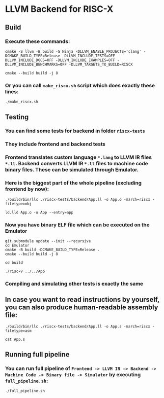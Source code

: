 # LLVM Backend for RISC-X

## Build
### Execute these commands:
```
cmake -S llvm -B build -G Ninja -DLLVM_ENABLE_PROJECTS='clang' -DCMAKE_BUILD_TYPE=Release -DLLVM_INCLUDE_TESTS=OFF -DLLVM_INCLUDE_DOCS=OFF -DLLVM_INCLUDE_EXAMPLES=OFF -DLLVM_INCLUDE_BENCHMARKS=OFF -DLLVM_TARGETS_TO_BUILD=RISCX
```
```
cmake --build build -j 8
```

### Or you can call `make_riscx.sh` script which does exactly these lines:
```
./make_riscx.sh
```

## Testing
### You can find some tests for backend in folder `riscx-tests`
### They include frontend and backend tests
### Frontend translates custom language `*.lang` to LLVM IR files `*.ll`. Backend converts LLVM IR `*.ll` files to machine code binary files. These can be simulated through Emulator.
### Here is the biggest part of the whole pipeline (excluding frontend by now):
```
./build/bin/llc ./riscx-tests/backend/App.ll -o App.o -march=riscx -filetype=obj
```
```
ld.lld App.o -o App --entry=app
```

### Now you have binary ELF file which can be executed on the Emulator

```
git submodule update --init --recursive
cd Emulator
cmake -B build -DCMAKE_BUILD_TYPE=Release .
cmake --build build -j 8
```

```
cd build
```
```
./risc-v ../../App
```


### Compiling and simulating other tests is exactly the same

## In case you want to read instructions by yourself, you can also produce human-readable assembly file:
```
./build/bin/llc ./riscx-tests/backend/App.ll -o App.s -march=riscx -filetype=asm
```
```
cat App.s
```

## Running full pipeline
### You can run full pipeline of `Frontend -> LLVM IR -> Backend -> Machine Code -> Binary file -> Simulator` by executing `full_pipeline.sh`:
```
./full_pipeline.sh
```